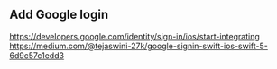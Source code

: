 ## Add Google login
https://developers.google.com/identity/sign-in/ios/start-integrating
https://medium.com/@tejaswini-27k/google-signin-swift-ios-swift-5-6d9c57c1edd3
